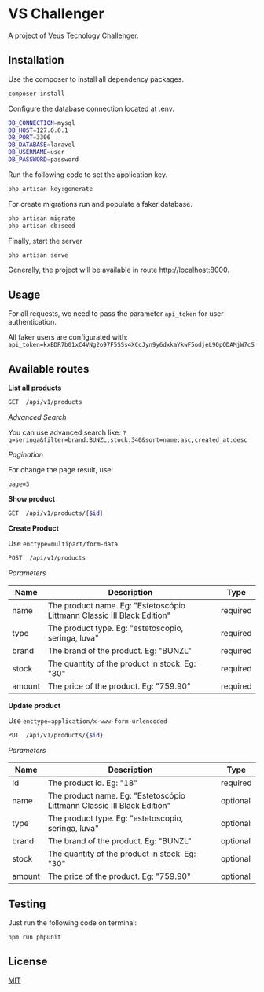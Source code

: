

# VS Challenger

A project of Veus Tecnology Challenger.

## Installation

Use the composer to install all dependency packages.

```bash
composer install
```
Configure the database connection located at .env.
```bash
DB_CONNECTION=mysql
DB_HOST=127.0.0.1
DB_PORT=3306
DB_DATABASE=laravel
DB_USERNAME=user
DB_PASSWORD=password
```
Run the following code to set the application key.
```bash
php artisan key:generate
```
For create migrations run and populate a faker database.
```bash
php artisan migrate
php artisan db:seed
```
Finally, start the server
```bash
php artisan serve
```

Generally, the project will be available in route http://localhost:8000.

## Usage
For all requests, we need to pass the parameter `api_token` for user authentication.

All faker users are configurated with:
`api_token=kxBDR7b01xC4VNg2o97F5SSs4XCcJyn9y6dxkaYkwF5odjeL9OpQDAMjW7cS`

## Available routes

 **List all products**
 ```bash
GET  /api/v1/products
 ```
*Advanced Search*

You can use advanced search like:
`?q=seringa&filter=brand:BUNZL,stock:340&sort=name:asc,created_at:desc`

*Pagination*

For change the page result, use:

    page=3

 **Show product**
  ```bash
GET  /api/v1/products/{$id}
 ```
  **Create Product**

  Use `enctype=multipart/form-data`
  ```bash
POST  /api/v1/products
 ```
 *Parameters*

| Name | Description | Type |
|--|--|--|
| name | The product name. Eg: "Estetoscópio Littmann Classic III Black Edition" | required |
| type | The product type. Eg: "estetoscopio, seringa, luva"|  required |
| brand | The brand of the product. Eg: "BUNZL"|  required |
| stock | The quantity of the product in stock. Eg: "30"|  required |
| amount | The price of the product. Eg: "759.90"|  required |

 **Update product**

Use `enctype=application/x-www-form-urlencoded`
  ```bash
PUT  /api/v1/products/{$id}
 ```

*Parameters*

| Name | Description | Type |
|--|--|--|
| id | The product id. Eg: "18" | required |
| name | The product name. Eg: "Estetoscópio Littmann Classic III Black Edition" | optional |
| type | The product type. Eg: "estetoscopio, seringa, luva"|  optional |
| brand | The brand of the product. Eg: "BUNZL"|  optional |
| stock | The quantity of the product in stock. Eg: "30"|  optional |
| amount | The price of the product. Eg: "759.90"|  optional |

## Testing

Just run the following code on terminal:

    npm run phpunit

## License
[MIT](https://choosealicense.com/licenses/mit/)
